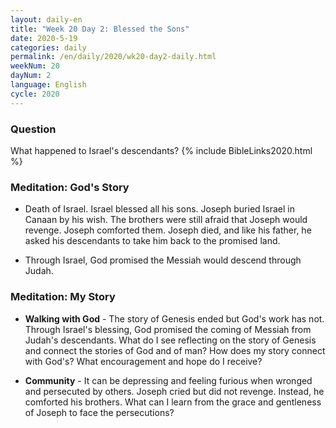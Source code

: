 ```yaml
---
layout: daily-en
title: "Week 20 Day 2: Blessed the Sons"
date: 2020-5-19 
categories: daily
permalink: /en/daily/2020/wk20-day2-daily.html
weekNum: 20
dayNum: 2
language: English
cycle: 2020
---
```

### Question     
What happened to Israel's descendants?
{% include BibleLinks2020.html %} 

### Meditation: God's Story   
+ Death of Israel. Israel blessed all his sons. Joseph buried Israel in Canaan by his wish. The brothers were still afraid that Joseph would revenge. Joseph comforted them. Joseph died, and like his father, he asked his descendants to take him back to the promised land. 

+ Through Israel, God promised the Messiah would descend through Judah. 

### Meditation: My Story   
+ **Walking with God** - The story of Genesis ended but God's work has not. Through Israel's blessing, God promised the coming of Messiah from Judah's descendants. What do I see reflecting on the story of Genesis and connect the stories of God and of man? How does my story connect with God's? What encouragement and hope do I receive? 

+ **Community** - It can be depressing and feeling furious when wronged and persecuted by others. Joseph cried but did not revenge. Instead, he comforted his brothers. What can I learn from the grace and gentleness of Joseph to face the persecutions? 
